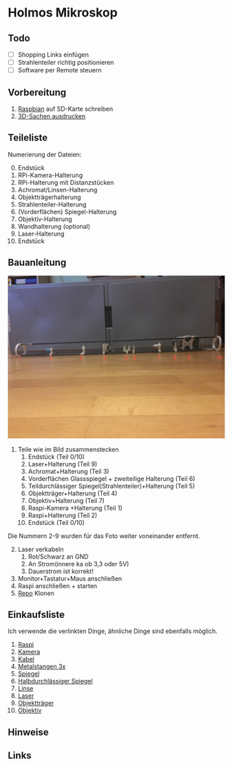 # Holmos Mikroskop
## Todo
- [ ] Shopping Links einfügen
- [ ] Strahlenteiler richtig positionieren
- [ ] Software per Remote steuern

## Vorbereitung
1. <a href="https://www.raspberrypi.org/software/operating-systems/">Raspbian</a> auf SD-Karte schreiben
2. <a href="https://github.com/holmos-ipm/holmos-hardware/tree/master/reference_assembly">3D-Sachen ausdrucken</a>

## Teileliste
Numerierung der Dateien:

0. Endstück
1. RPi-Kamera-Halterung
2. RPi-Halterung mit Distanzstücken
3. Achromat/Linsen-Halterung
4. Objektträgerhalterung
5. Strahlenteiler-Halterung
6. (Vorderflächen) Spiegel-Halterung
7. Objektiv-Halterung
8. Wandhalterung (optional)
9. Laser-Halterung
10. Endstück
## Bauanleitung

[Bild 1]: Bild.jpeg 
![Alt-Text][Bild 1]
1. Teile wie im Bild zusammenstecken
    1. Endstück (Teil 0/10)
    2. Laser+Halterung (Teil 9)
    3. Achromat+Halterung (Teil 3)
    4. Vorderflächen Glassspiegel + zweiteilige Halterung (Teil 6)
    5. Teildurchlässiger Spiegel(Strahlenteiler)+Halterung (Teil 5)
    6. Objektträger+Halterung (Teil 4)
    7. Objektiv+Halterung (Teil 7)
    8. Raspi-Kamera +Halterung (Teil 1)
    9. Raspi+Halterung (Teil 2)
    10. Endstück (Teil 0/10)

Die Nummern 2-9 wurden für das Foto weiter voneinander entfernt.

2. Laser verkabeln
    1. Rot/Schwarz an GND
    2. An Strom(innere ka ob 3,3 oder 5V)
    3. Dauerstrom ist korrekt!
3. Monitor+Tastatur+Maus anschließen
4. Raspi anschließen + starten
5. <a href="">Repo</a> Klonen
## Einkaufsliste
Ich verwende die verlinkten Dinge, ähnliche Dinge sind ebenfalls möglich.

1. <a href="">Raspi</a>
2. <a href="">Kamera</a>
3. <a href="">Kabel</a>
4. <a href="">Metalstangen 3x</a>
5. <a href="">Spiegel</a>
6. <a href="">Halbdurchlässiger Spiegel</a>
7. <a href="">Linse</a>
8. <a href="">Laser</a>
9. <a href="">Objektträger</a>
10. <a href="">Objektiv</a>
## Hinweise
## Links
